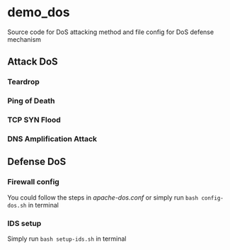 # demo_dos
Source code for DoS attacking method and file config for DoS defense mechanism 
## Attack DoS
### Teardrop
### Ping of Death
### TCP SYN Flood
### DNS Amplification Attack
## Defense DoS
### Firewall config
You could follow the steps in *apache-dos.conf* or simply run `bash config-dos.sh` in terminal
### IDS setup
Simply run `bash setup-ids.sh` in terminal